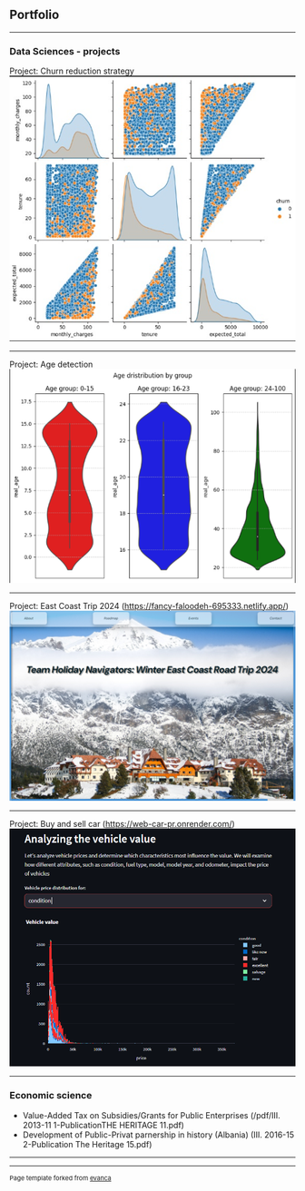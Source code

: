 ## Portfolio

---

### Data Sciences - projects 

Project: Churn reduction strategy
<img src="images/Corr_churn.jpg?raw=true"/>

---
Project: Age detection
<img src="images/age_det.png?raw=true"/>

---
Project: East Coast Trip 2024 (https://fancy-faloodeh-695333.netlify.app/)
<img src="images/east_trip.png?raw=true"/>

---
Project: Buy and sell car (https://web-car-pr.onrender.com/)
<img src="images/web_car.png?raw=true"/>

---
### Economic science

- Value-Added Tax on Subsidies/Grants for Public Enterprises  (/pdf/III. 2013-11 1-PublicationTHE HERITAGE 11.pdf)
- Development of Public-Privat parnership in history (Albania)  (III. 2016-15 2-Publication The Heritage 15.pdf)

---




---
 <p style="font-size:11px">Page template forked from <a href="https://github.com/evanca/quick-portfolio">evanca</a></p>
<!-- Remove above link if you don't want to attibute -->
